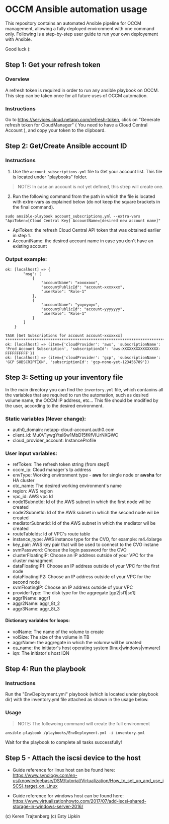 # OCCM Ansible automation usage
This repository contains an automated Ansible pipeline for OCCM management, allowing a fully deployed environment with one command only.
Following is a step-by-step user guide to run your own deployement with Ansible.

Good luck (:
## Step 1: Get your refresh token
### Overview
A refresh token is required in order to run any ansible playbook on OCCM. 
This step can be taken once for all future uses of OCCM automation.
### Instructions
Go to https://services.cloud.netapp.com/refresh-token, click on "Generate refresh token for CloudManager" ( You need to have a Cloud Central Account ), and copy your token to the clipboard.
## Step 2: Get/Create Ansible account ID
### Instructions
1. Use the `account_subscriptions.yml` file to Get your account list. This file is located under "playbooks" folder.
> NOTE: In case an account is not yet defined, this strep will create one.
2. Run the following command from the path in which the file is located with extre-vars as explained below (do not keep the square brackets in the final command).
```
sudo ansible-playbook account_subscriptions.yml --extra-vars "ApiToken=[Cloud Central Key] AccountName=[desired new account name]"
```
+ ApiToken: the refresh Cloud Central API token that was obtained earlier in step 1.
+ AccountName: the desired account name in case you don't have an existing account

### Output example:
```
ok: [localhost] => {
        "msg": [
            {
                "accountName": "xoxoxoxo",
                "accountPublicId": "account-xxxxxxx",
                "userRole": "Role-1"
            },
            {
                "accountName": "yoyoyoyo",
                "accountPublicId": "account-yyyyyyy",
                "userRole": "Role-1"
            }
        ]
    }

TASK [Get Subscriptions for account account-xxxxxxx] **********************************************************************************************************
ok: [localhost] => (item={'cloudProvider': 'aws', 'subscriptionName': 'Prod Account Subscription', 'subscriptionId': 'aws-XXXXXXXXXXXXXXXX-FFFFFFFFFF'})
ok: [localhost] => (item={'cloudProvider': 'gcp', 'subscriptionName': 'GCP SUBSCRIPTION', 'subscriptionId': 'gcp-none-yet-123456789'})
```
## Step 3: Setting up your inventory file
In the main directory you can find the `inventory.yml` file, which contaoins all the variables that are required to run the automation, such as desired volume name, the OCCM IP address, etc...
This file should be modified by the user, according to the desired environment.
### Static variables (Never change):
+ auth0_domain: netapp-cloud-account.auth0.com
+ client_id: Mu0V1ywgYteI6w1MbD15fKfVIUrNXGWC
+ cloud_provider_account: InstanceProfile
### User input variables:
+ refToken: The refresh token string (from step1)
+ occm_ip: Cloud manager's Ip address
+ envType: Working environment type - **aws** for single node or **awsha** for HA cluster
+ otc_name: The desired working environment's name
+ region: AWS region
+ vpc_id: AWS vpc Id
+ node1SubnetId: Id of the AWS subnet in which the first node wil be created
+ node2SubnetId: Id of the AWS subnet in which the second node wil be created
+ mediatorSubnetId: Id of the AWS subnet in which the mediator wil be created
+ routeTableIds: Id of VPC's route table
+ instance_type: AWS instance type for the CVO, for example: m4.4xlarge
+ key_pair: AWS key pair that will be used to connect to the CVO instane
+ svmPassword: Choose the login password for the CVO
+ clusterFloatingIP: Choose an IP address outside of your VPC for the cluster managment
+ dataFloatingIP1: Choose an IP address outside of your VPC for the first node
+ dataFloatingIP2: Choose an IP address outside of your VPC for the second node
+ svmFloatingIP: Choose an IP address outside of your VPC
+ providerType: The disk type for the aggregate [gp2|st1|sc1]
+ aggr1Name: aggr1
+ aggr2Name: aggr_8t_2
+ aggr3Name: aggr_8t_3
#### Dictionary variables for loops:
+ volName: The name of the volume to create
+ volSize: The size of the volume in TB
+ aggrName: the aggregate in which the volumw will be created
+ os_name: the initiator's host operating system [linux|windows|vmware]
+ iqn: The initiator's host IQN

## Step 4: Run the playbook
### Instructions
Run the "EnvDeployment.yml" playbook (which is located under playbook dir) with the inventory.yml file attached as shown in the usage below. 

### Usage
>NOTE: The followoing command will create the full environment
```
ansible-playbook /playbooks/EnvDeployment.yml -i inventory.yml
```
Wait for the playbook to complete all tasks successfully!

## Step 5 - Attach the iscsi device to the host

+ Guide reference for linux host can be found here:
https://www.synology.com/en-us/knowledgebase/DSM/tutorial/Virtualization/How_to_set_up_and_use_iSCSI_target_on_Linux

+ Guide reference for windows host can be found here:
https://www.virtualizationhowto.com/2017/07/add-iscsi-shared-storage-in-windows-server-2016/

(c) Keren Trajtenberg (c) Esty Lipkin
